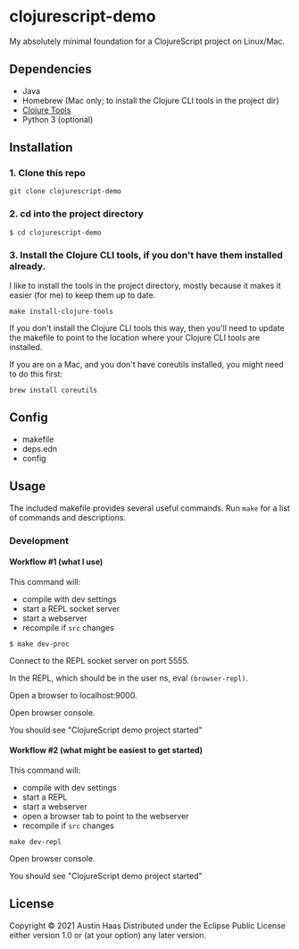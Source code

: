 # clojurescript-demo

My absolutely minimal foundation for a ClojureScript project on Linux/Mac.

## Dependencies

* Java
* Homebrew (Mac only; to install the Clojure CLI tools in the project dir)
* [Clojure Tools](https://clojure.org/releases/tools)
* Python 3 (optional)

## Installation

### 1. Clone this repo
``` shell
git clone clojurescript-demo
```
### 2. cd into the project directory
``` shell
$ cd clojurescript-demo
```
### 3. Install the Clojure CLI tools, if you don't have them installed already.
I like to install the tools in the project directory, mostly because it makes it easier (for me) to keep them up to date.

``` shell
make install-clojure-tools
```

If you don't install the Clojure CLI tools this way, then you'll need to update the makefile to point to the location where your Clojure CLI tools are installed.

If you are on a Mac, and you don't have coreutils installed, you might need to do this first:
``` shell
brew install coreutils
```

## Config

* makefile
* deps.edn
* config

## Usage

The included makefile provides several useful commands. Run `make` for a list of commands and descriptions.

### Development

#### Workflow #1 (what I use)

This command will:
* compile with dev settings
* start a REPL socket server
* start a webserver
* recompile if `src` changes

```
$ make dev-proc
```
Connect to the REPL socket server on port 5555.

In the REPL, which should be in the user ns, eval `(browser-repl)`.

Open a browser to localhost:9000.

Open browser console.

You should see "ClojureScript demo project started"

#### Workflow #2 (what might be easiest to get started)

This command will:
* compile with dev settings
* start a REPL
* start a webserver
* open a browser tab to point to the webserver
* recompile if `src` changes

```
make dev-repl
```
Open browser console.

You should see "ClojureScript demo project started"

## License

Copyright © 2021 Austin Haas
Distributed under the Eclipse Public License either version 1.0 or (at
your option) any later version.
